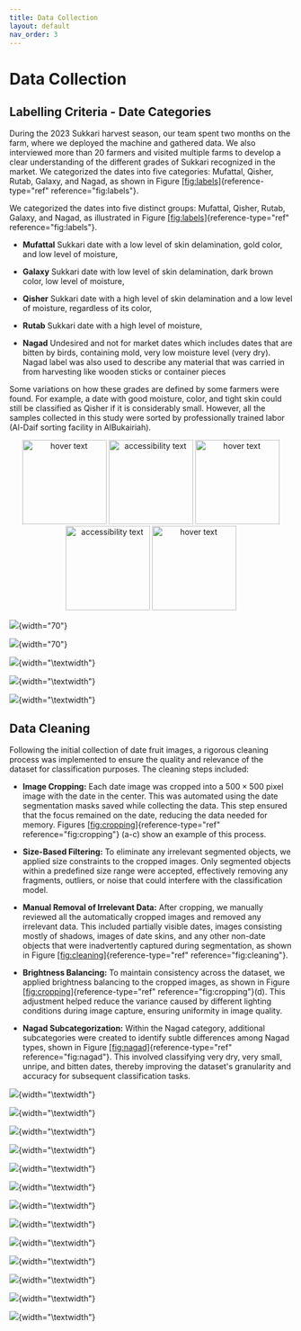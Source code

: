 ```yaml
---
title: Data Collection
layout: default
nav_order: 3
---
```


# Data Collection

## Labelling Criteria - Date Categories

During the 2023 Sukkari harvest season, our team spent two months on the
farm, where we deployed the machine and gathered data. We also
interviewed more than 20 farmers and visited multiple farms to develop a
clear understanding of the different grades of Sukkari recognized in the
market. We categorized the dates into five categories: Mufattal, Qisher,
Rutab, Galaxy, and Nagad, as shown in Figure
[\[fig:labels\]](#fig:labels){reference-type="ref"
reference="fig:labels"}.

We categorized the dates into five distinct groups: Mufattal, Qisher,
Rutab, Galaxy, and Nagad, as illustrated in Figure
[\[fig:labels\]](#fig:labels){reference-type="ref"
reference="fig:labels"}.

-   **Mufattal** Sukkari date with a low level of skin delamination,
    gold color, and low level of moisture,

-   **Galaxy** Sukkari date with low level of skin delamination, dark
    brown color, low level of moisture,

-   **Qisher** Sukkari date with a high level of skin delamination and a
    low level of moisture, regardless of its color,

-   **Rutab** Sukkari date with a high level of moisture,

-   **Nagad** Undesired and not for market dates which includes dates
    that are bitten by birds, containing mold, very low moisture level
    (very dry). Nagad label was also used to describe any material that
    was carried in from harvesting like wooden sticks or container
    pieces

Some variations on how these grades are defined by some farmers were
found. For example, a date with good moisture, color, and tight skin
could still be classified as Qisher if it is considerably small.
However, all the samples collected in this study were sorted by
professionally trained labor (Al-Daif sorting facility in AlBukairiah).

<p align="center">
  <img src="assets/images/Mufattal.png" width="150" title="hover text">
  <img src="assets/images/Qisher.png" width="150" alt="accessibility text">
  <img src="assets/images/Rutab.png" width="150" title="hover text">
  <img src="assets/images/Galaxy.png" width="150" alt="accessibility text">
  <img src="assets/images/Nagad.png" width="150" title="hover text">
</p>

![](assets/images/Mufattal.png){width="70"}

![](assets/images/Qisher.png){width="70"}

![](assets/images/Rutab.png){width="\\textwidth"}

![](assets/images/Galaxy.png){width="\\textwidth"}

![](assets/images/Nagad.png){width="\\textwidth"}

## Data Cleaning

Following the initial collection of date fruit images, a rigorous
cleaning process was implemented to ensure the quality and relevance of
the dataset for classification purposes. The cleaning steps included:

-   **Image Cropping:** Each date image was cropped into a
    $500\times 500$ pixel image with the date in the center. This was
    automated using the date segmentation masks saved while collecting
    the data. This step ensured that the focus remained on the date,
    reducing the data needed for memory. Figures
    [\[fig:cropping\]](#fig:cropping){reference-type="ref"
    reference="fig:cropping"} (a-c) show an example of this process.

-   **Size-Based Filtering:** To eliminate any irrelevant segmented
    objects, we applied size constraints to the cropped images. Only
    segmented objects within a predefined size range were accepted,
    effectively removing any fragments, outliers, or noise that could
    interfere with the classification model.

-   **Manual Removal of Irrelevant Data:** After cropping, we manually
    reviewed all the automatically cropped images and removed any
    irrelevant data. This included partially visible dates, images
    consisting mostly of shadows, images of date skins, and any other
    non-date objects that were inadvertently captured during
    segmentation, as shown in Figure
    [\[fig:cleaning\]](#fig:cleaning){reference-type="ref"
    reference="fig:cleaning"}.

-   **Brightness Balancing:** To maintain consistency across the
    dataset, we applied brightness balancing to the cropped images, as
    shown in Figure
    [\[fig:cropping\]](#fig:cropping){reference-type="ref"
    reference="fig:cropping"}(d). This adjustment helped reduce the
    variance caused by different lighting conditions during image
    capture, ensuring uniformity in image quality.

-   **Nagad Subcategorization:** Within the Nagad category, additional
    subcategories were created to identify subtle differences among
    Nagad types, shown in Figure
    [\[fig:nagad\]](#fig:nagad){reference-type="ref"
    reference="fig:nagad"}. This involved classifying very dry, very
    small, unripe, and bitten dates, thereby improving the dataset's
    granularity and accuracy for subsequent classification tasks.

![](assets/images/mask_0014_box.png){width="\\textwidth"}

![](assets/images/bgrimg_0014_box.png){width="\\textwidth"}

![](assets/images/CR_DateImage_bgrimg_0014.png){width="\\textwidth"}

![](assets/images/WB_DateImage_bgrimg_0014.png){width="\\textwidth"}

![](assets/images/clean_1.png){width="\\textwidth"}

![](assets/images/clean_2.png){width="\\textwidth"}

![](assets/images/clean_3.png){width="\\textwidth"}

![](assets/images/clean_4.png){width="\\textwidth"}

![](assets/images/clean_5.png){width="\\textwidth"}

![](assets/images/nagad_bitten.png){width="\\textwidth"}

![](assets/images/nagad_2.png){width="\\textwidth"}

![](assets/images/nagad_notripe.png){width="\\textwidth"}

![](assets/images/nagad_small.png){width="\\textwidth"}
